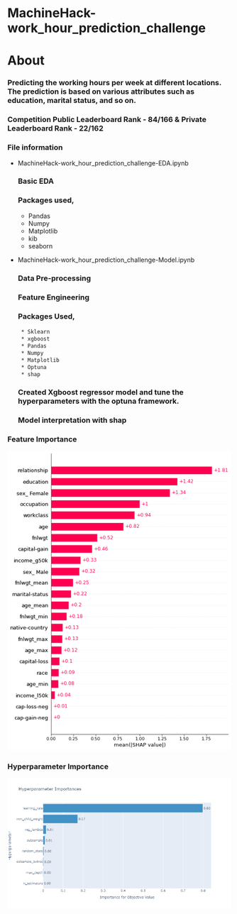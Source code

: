 # MachineHack-work_hour_prediction_challenge


# About

### Predicting the working hours per week at different locations. The prediction is based on various attributes such as education, marital status, and so on.

### Competition Public Leaderboard Rank - 84/166 & Private Leaderboard Rank - 22/162

### File information
 * MachineHack-work_hour_prediction_challenge-EDA.ipynb
    ### Basic EDA
    ### Packages used,
      * Pandas
      * Numpy
      * Matplotlib
      * kib
      * seaborn
     
 * MachineHack-work_hour_prediction_challenge-Model.ipynb
    ### Data Pre-processing
    ### Feature Engineering
    ### Packages Used,
        * Sklearn
        * xgboost
        * Pandas
        * Numpy
        * Matplotlib
        * Optuna
        * shap
  
     ### Created Xgboost regressor model and tune the hyperparameters with the optuna framework.
     ### Model interpretation with shap
     
### Feature Importance     

![Alt text](https://github.com/hariprasath-v/MachineHack-work_hour_prediction_challenge/blob/AnalyticsVidhya-ML-DS-Competition/Feature%20Importance%20plot.png)

### Hyperparameter Importance

![Alt text](https://github.com/hariprasath-v/MachineHack-work_hour_prediction_challenge/blob/AnalyticsVidhya-ML-DS-Competition/Hyperparameter%20importance%20plot.png)
    

